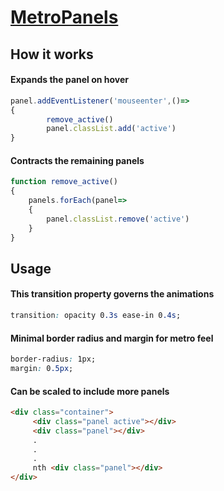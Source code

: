 # [MetroPanels](https://github.com/ramtaruman/Window-Selects/tree/Metro-style)

## How it works

#### Expands the panel on hover
```javascript
panel.addEventListener('mouseenter',()=>
{
        remove_active()
        panel.classList.add('active')
}
```

#### Contracts the remaining panels
```javascript
function remove_active()
{
    panels.forEach(panel=>
    {
        panel.classList.remove('active')
    }
}
```
## Usage

#### This transition property governs the animations
```CSS
transition: opacity 0.3s ease-in 0.4s;
```
#### Minimal border radius and margin for metro feel
```CSS
border-radius: 1px;
margin: 0.5px;
```
#### Can be scaled to include more panels
```HTML
<div class="container">
     <div class="panel active"></div>
     <div class="panel"></div>
     .
     .
     .
     nth <div class="panel"></div>
</div>
